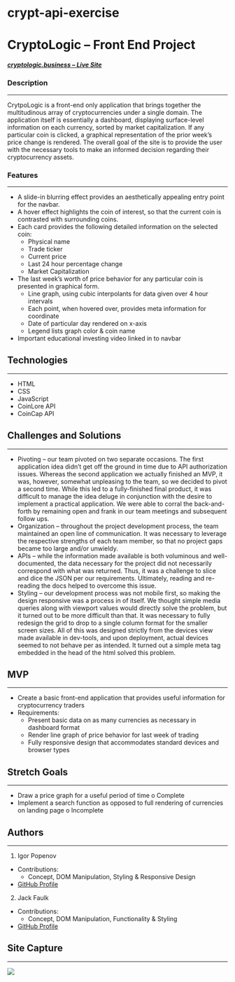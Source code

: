 # crypt-api-exercise

# CryptoLogic – Front End Project

##### [cryptologic.business – Live Site](http://www.cryptologic.business)

### Description
---
CrytpoLogic is a front-end only application that brings together the multitudinous array of cryptocurrencies under a single domain. The application itself is essentially a dashboard, displaying surface-level information on each currency, sorted by market capitalization. If any particular coin is clicked, a graphical representation of the prior week’s price change is rendered. The overall goal of the site is to provide the user with the necessary tools to make an informed decision regarding their cryptocurrency assets.

### Features
---
* A slide-in blurring effect provides an aesthetically appealing entry point for the navbar.
* A hover effect highlights the coin of interest, so that the current coin is contrasted with surrounding coins.
* Each card provides the following detailed information on the selected coin:
  -	Physical name
  -	Trade ticker
  -	Current price
  -	Last 24 hour percentage change
  -	Market Capitalization
* The last week’s worth of price behavior for any particular coin is presented in graphical form.
  -	Line graph, using cubic interpolants for data given over 4 hour intervals
  -	Each point, when hovered over, provides meta information for coordinate
  -	Date of particular day rendered on x-axis
  -	Legend lists graph color & coin name
* Important educational investing video linked in to navbar

## Technologies
---
* HTML
* CSS
* JavaScript
* CoinLore API
* CoinCap API

## Challenges and Solutions
---
* Pivoting – our team pivoted on two separate occasions. The first application idea didn’t get off the ground in time due to API authorization issues. Whereas the second application we actually finished an MVP, it was, however, somewhat unpleasing to the team, so we decided to pivot a second time. While this led to a fully-finished final product, it was difficult to manage the idea deluge in conjunction with the desire to implement a practical application. We were able to corral the back-and-forth by remaining open and frank in our team meetings and subsequent follow ups.
* Organization – throughout the project development process, the team maintained an open line of communication. It was necessary to leverage the respective strengths of each team member, so that no project gaps became too large and/or unwieldy.
* APIs – while the information made available is both voluminous and well-documented, the data necessary for the project did not necessarily correspond with what was returned. Thus, it was a challenge to slice and dice the JSON per our requirements. Ultimately, reading and re-reading the docs helped to overcome this issue.
* Styling – our development process was not mobile first, so making the design responsive was a process in of itself. We thought simple media queries along with viewport values would directly solve the problem, but it turned out to be more difficult than that. It was necessary to fully redesign the grid to drop to a single column format for the smaller screen sizes. All of this was designed strictly from the devices view made available in dev-tools, and upon deployment, actual devices seemed to not behave per as intended. It turned out a simple meta tag embedded in the head of the html solved this problem.

## MVP
---
* Create a basic front-end application that provides useful information for cryptocurrency traders
* Requirements:
  -	Present basic data on as many currencies as necessary in dashboard format
  -	Render line graph of price behavior for last week of trading
  -	Fully responsive design that accommodates standard devices and browser types

## Stretch Goals
---
* Draw a price graph for a useful period of time
o	Complete
* Implement a search function as opposed to full rendering of currencies on landing page
o	Incomplete

## Authors
---
1.	Igor Popenov
  - Contributions:
    - Concept, DOM Manipulation, Styling & Responsive Design
  -	[GitHub Profile](https://github.com/iggz)
2.	Jack Faulk
  -	Contributions:
    - Concept, DOM Manipulation, Functionality & Styling
  - [GitHub Profile](https://github.com/jf-2020)

## Site Capture
---


![](CryptoLogic.gif)